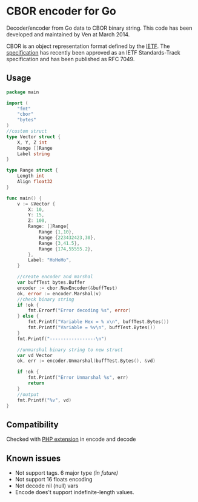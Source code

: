 # CBOR encoder for Go

Decoder/encoder from Go data to CBOR binary string. This code has been developed and maintained by Ven at March 2014.

CBOR is an object representation format defined by the [IETF](http://ietf.org).
The [specification](http://tools.ietf.org/html/rfc7049)
has recently been approved as an IETF Standards-Track specification
and has been published as RFC 7049.

## Usage
```go
package main

import (
	"fmt"
	"cbor"
	"bytes"
)
//custom struct
type Vector struct {
	X, Y, Z int
	Range []Range
	Label string
}

type Range struct {
	Length int
	Align float32
}

func main() {
	v := &Vector {
		X: 10,
		Y: 15,
		Z: 100,
		Range: []Range{
			Range {1,10},
			Range {223432423,30},
			Range {3,41.5},
			Range {174,55555.2},
		},
		Label: "HoHoHo",
	}

	//create encoder and marshal
	var buffTest bytes.Buffer
	encoder := cbor.NewEncoder(&buffTest)
	ok, error := encoder.Marshal(v)
	//check binary string
	if !ok {
		fmt.Errorf("Error decoding %s", error)
	} else {
		fmt.Printf("Variable Hex = % x\n", buffTest.Bytes())
		fmt.Printf("Variable = %v\n", buffTest.Bytes())
	}
	fmt.Printf("-----------------\n")

	//unmarshal binary string to new struct
	var vd Vector
	ok, err := encoder.Unmarshal(buffTest.Bytes(), &vd)

	if !ok {
		fmt.Printf("Error Unmarshal %s", err)
		return
	}
	//output
	fmt.Printf("%v", vd)
}
```

## Compatibility

Checked with [PHP extension](https://github.com/2tvenom/CBOREncode) in encode and decode

## Known issues

- Not support tags. 6 major type *(in future)*
- Not support 16  floats encoding
- Not decode nil (null) vars
- Encode does't support indefinite-length values.

